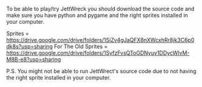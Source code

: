 
To be able to play/try JettWreck you should download the source code and make sure you have python and pygame and the right sprites installed in your computer.

Sprites = https://drive.google.com/drive/folders/1SiZv4gJaQFX8nXWcxhRr8jk3C6p0dk8s?usp=sharing
For The Old Sprites = https://drive.google.com/drive/folders/1SyfzFvsQToGDNyuy1DDycWIvM-M8B-e8?usp=sharing


P.S. You might not be able to run JettWrect's source code due to not having the right sprite installed in your computer.
